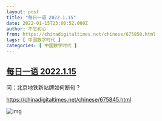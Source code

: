 ```yaml
---
layout: post
title: "每日一语 2022.1.15"
date: 2022-01-15T23:00:52.000Z
author: 不忘初心
from: https://chinadigitaltimes.net/chinese/675858.html
tags: [ 中国数字时代 ]
categories: [ 中国数字时代 ]
---
```

<!--1642287652000-->
[每日一语 2022.1.15](https://chinadigitaltimes.net/chinese/675858.html)
------

<div>
<p>问：北京地铁新站牌如何断句？</p><p><a href="https://chinadigitaltimes.net/chinese/675845.html">https://chinadigitaltimes.net/chinese/675845.html</a></p><p><img src="https://chinadigitaltimes.net/chinese/files/2022/01/20220115_dailyquote.png" alt="img" /></p>
</div>
